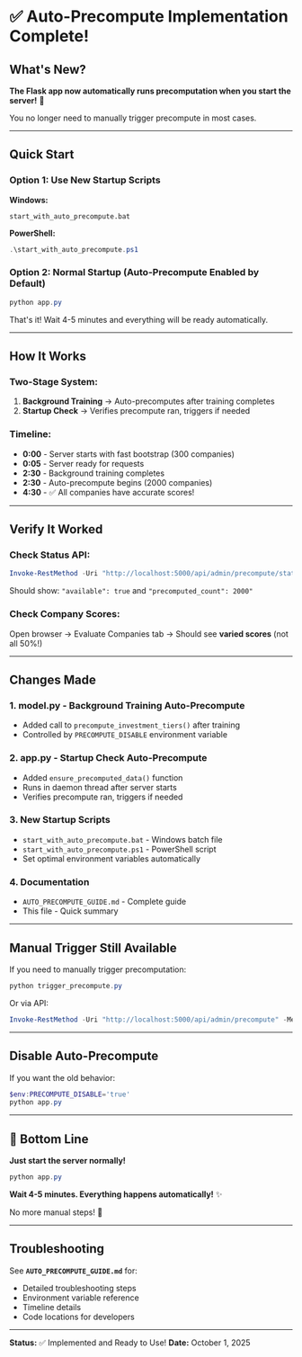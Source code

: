 # ✅ Auto-Precompute Implementation Complete!

## What's New?

**The Flask app now automatically runs precomputation when you start the server!** 🎉

You no longer need to manually trigger precompute in most cases.

---

## Quick Start

### Option 1: Use New Startup Scripts

**Windows:**
```batch
start_with_auto_precompute.bat
```

**PowerShell:**
```powershell
.\start_with_auto_precompute.ps1
```

### Option 2: Normal Startup (Auto-Precompute Enabled by Default)

```powershell
python app.py
```

That's it! Wait 4-5 minutes and everything will be ready automatically.

---

## How It Works

### Two-Stage System:

1. **Background Training** → Auto-precomputes after training completes
2. **Startup Check** → Verifies precompute ran, triggers if needed

### Timeline:

- **0:00** - Server starts with fast bootstrap (300 companies)
- **0:05** - Server ready for requests
- **2:30** - Background training completes
- **2:30** - Auto-precompute begins (2000 companies)
- **4:30** - ✅ All companies have accurate scores!

---

## Verify It Worked

### Check Status API:
```powershell
Invoke-RestMethod -Uri "http://localhost:5000/api/admin/precompute/status"
```

Should show: `"available": true` and `"precomputed_count": 2000"`

### Check Company Scores:

Open browser → Evaluate Companies tab → Should see **varied scores** (not all 50%!)

---

## Changes Made

### 1. **model.py** - Background Training Auto-Precompute
   - Added call to `precompute_investment_tiers()` after training
   - Controlled by `PRECOMPUTE_DISABLE` environment variable
   
### 2. **app.py** - Startup Check Auto-Precompute
   - Added `ensure_precomputed_data()` function
   - Runs in daemon thread after server starts
   - Verifies precompute ran, triggers if needed

### 3. **New Startup Scripts**
   - `start_with_auto_precompute.bat` - Windows batch file
   - `start_with_auto_precompute.ps1` - PowerShell script
   - Set optimal environment variables automatically

### 4. **Documentation**
   - `AUTO_PRECOMPUTE_GUIDE.md` - Complete guide
   - This file - Quick summary

---

## Manual Trigger Still Available

If you need to manually trigger precomputation:

```powershell
python trigger_precompute.py
```

Or via API:
```powershell
Invoke-RestMethod -Uri "http://localhost:5000/api/admin/precompute" -Method POST -Body (@{max_rows=2000; save_to_disk=$true} | ConvertTo-Json) -ContentType "application/json"
```

---

## Disable Auto-Precompute

If you want the old behavior:

```powershell
$env:PRECOMPUTE_DISABLE='true'
python app.py
```

---

## 🎯 Bottom Line

**Just start the server normally!**

```powershell
python app.py
```

**Wait 4-5 minutes. Everything happens automatically!** ✨

No more manual steps! 🎉

---

## Troubleshooting

See **`AUTO_PRECOMPUTE_GUIDE.md`** for:
- Detailed troubleshooting steps
- Environment variable reference
- Timeline details
- Code locations for developers

---

**Status:** ✅ Implemented and Ready to Use!
**Date:** October 1, 2025
